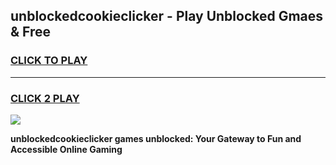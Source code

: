 
## unblockedcookieclicker - Play Unblocked Gmaes & Free
<h3>
<a href="https://news.freeplayer.one?title=unblockedcookieclicker&ref=23F">CLICK TO PLAY</a></h3>
<hr>

<h3>
<a href="https://news.freeplayer.one?title=unblockedcookieclicker&ref=23F">CLICK 2 PLAY</a>
  
</h3>

<a href="https://news.freeplayer.one?title=unblockedcookieclicker&ref=23F/"><img src="https://clearcache.store/games.png"></a>


**unblockedcookieclicker games unblocked: Your Gateway to Fun and Accessible Online Gaming**
